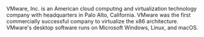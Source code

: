 VMware, Inc. is an American cloud computing and virtualization technology company with headquarters in Palo Alto, California. VMware was the first commercially successful company to virtualize the x86 architecture. VMware's desktop software runs on Microsoft Windows, Linux, and macOS.
